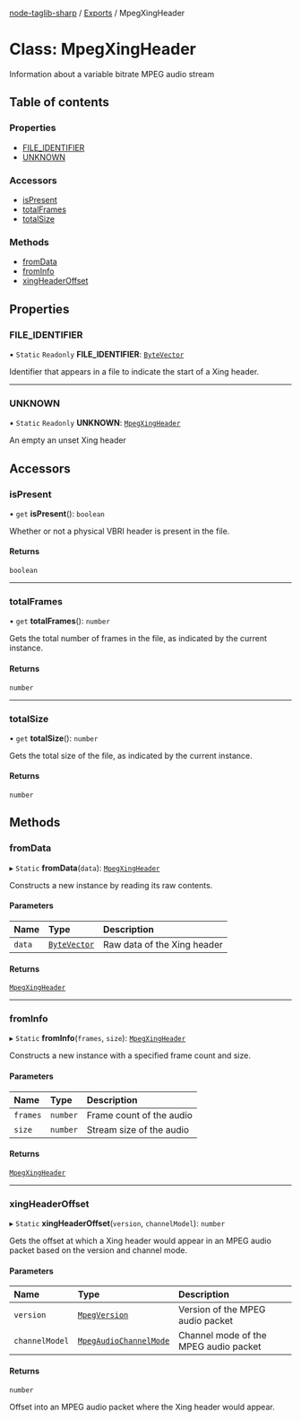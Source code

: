 [node-taglib-sharp](../README.md) / [Exports](../modules.md) / MpegXingHeader

# Class: MpegXingHeader

Information about a variable bitrate MPEG audio stream

## Table of contents

### Properties

- [FILE_IDENTIFIER](MpegXingHeader.md#file_identifier)
- [UNKNOWN](MpegXingHeader.md#unknown)

### Accessors

- [isPresent](MpegXingHeader.md#ispresent)
- [totalFrames](MpegXingHeader.md#totalframes)
- [totalSize](MpegXingHeader.md#totalsize)

### Methods

- [fromData](MpegXingHeader.md#fromdata)
- [fromInfo](MpegXingHeader.md#frominfo)
- [xingHeaderOffset](MpegXingHeader.md#xingheaderoffset)

## Properties

### FILE_IDENTIFIER

▪ `Static` `Readonly` **FILE_IDENTIFIER**: [`ByteVector`](ByteVector.md)

Identifier that appears in a file to indicate the start of a Xing header.

---

### UNKNOWN

▪ `Static` `Readonly` **UNKNOWN**: [`MpegXingHeader`](MpegXingHeader.md)

An empty an unset Xing header

## Accessors

### isPresent

• `get` **isPresent**(): `boolean`

Whether or not a physical VBRI header is present in the file.

#### Returns

`boolean`

---

### totalFrames

• `get` **totalFrames**(): `number`

Gets the total number of frames in the file, as indicated by the current instance.

#### Returns

`number`

---

### totalSize

• `get` **totalSize**(): `number`

Gets the total size of the file, as indicated by the current instance.

#### Returns

`number`

## Methods

### fromData

▸ `Static` **fromData**(`data`): [`MpegXingHeader`](MpegXingHeader.md)

Constructs a new instance by reading its raw contents.

#### Parameters

| Name   | Type                          | Description                 |
| :----- | :---------------------------- | :-------------------------- |
| `data` | [`ByteVector`](ByteVector.md) | Raw data of the Xing header |

#### Returns

[`MpegXingHeader`](MpegXingHeader.md)

---

### fromInfo

▸ `Static` **fromInfo**(`frames`, `size`): [`MpegXingHeader`](MpegXingHeader.md)

Constructs a new instance with a specified frame count and size.

#### Parameters

| Name     | Type     | Description              |
| :------- | :------- | :----------------------- |
| `frames` | `number` | Frame count of the audio |
| `size`   | `number` | Stream size of the audio |

#### Returns

[`MpegXingHeader`](MpegXingHeader.md)

---

### xingHeaderOffset

▸ `Static` **xingHeaderOffset**(`version`, `channelModel`): `number`

Gets the offset at which a Xing header would appear in an MPEG audio packet based on the
version and channel mode.

#### Parameters

| Name           | Type                                                       | Description                           |
| :------------- | :--------------------------------------------------------- | :------------------------------------ |
| `version`      | [`MpegVersion`](../enums/MpegVersion.md)                   | Version of the MPEG audio packet      |
| `channelModel` | [`MpegAudioChannelMode`](../enums/MpegAudioChannelMode.md) | Channel mode of the MPEG audio packet |

#### Returns

`number`

Offset into an MPEG audio packet where the Xing header would appear.
